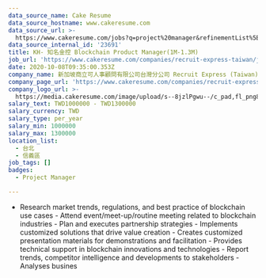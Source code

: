 ```yaml
---
data_source_name: Cake Resume
data_source_hostname: www.cakeresume.com
data_source_url: >-
  https://www.cakeresume.com/jobs?q=project%20manager&refinementList%5Blang_name%5D%5B0%5D=English&refinementList%5Bsalary_type%5D=per_year&range%5Bsalary_range%5D%5Bmin%5D=1000000&page=2
data_source_internal_id: '23691'
title: KH- 知名金控 Blockchain Product Manager(1M-1.3M)
job_url: 'https://www.cakeresume.com/companies/recruit-express-taiwan/jobs/ee03b6'
date: 2020-10-08T09:35:00.353Z
company_name: 新加坡商立可人事顧問有限公司台灣分公司 Recruit Express (Taiwan)
company_page_url: 'https://www.cakeresume.com/companies/recruit-express-taiwan'
company_logo_url: >-
  https://media.cakeresume.com/image/upload/s--8jzlPgwu--/c_pad,fl_png8,h_200,w_200/v1566176619/pxugexvfcc68sz5kf2sn.png
salary_text: TWD1000000 - TWD1300000
salary_currency: TWD
salary_type: per_year
salary_min: 1000000
salary_max: 1300000
location_list:
  - 台北
  - 信義區
job_tags: []
badges:
  - Project Manager

---
```


- Research market trends, regulations, and best practice of blockchain use cases - Attend event/meet-up/routine meeting related to blockchain industries - Plan and executes partnership strategies - Implements customized solutions that drive value creation - Creates customized presentation materials for demonstrations and facilitation - Provides technical support in blockchain innovations and technologies - Report trends, competitor intelligence and developments to stakeholders - Analyses busines